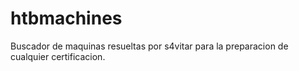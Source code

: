 # htbmachines
Buscador de maquinas resueltas por s4vitar para la preparacion de cualquier certificacion.
